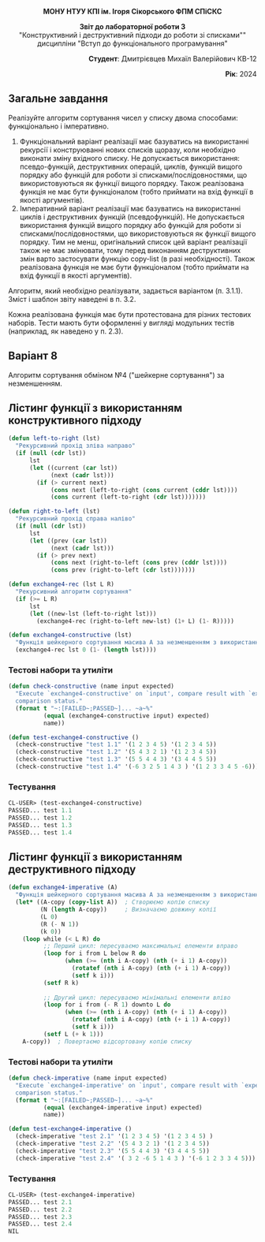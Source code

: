 <p align="center"><b>МОНУ НТУУ КПІ ім. Ігоря Сікорського ФПМ СПіСКС</b></p>
<p align="center">
<b>Звіт до лабораторної роботи 3</b><br/>
"Конструктивний і деструктивний підходи до роботи зі списками""<br/>
дисципліни "Вступ до функціонального програмування"
</p>

<p align="right"> 
<b>Студент</b>: 
 Дмитрієвцев Михаїл Валерійович КВ-12</p>

<p align="right"><b>Рік</b>: 2024</p>

## Загальне завдання
Реалізуйте алгоритм сортування чисел у списку двома способами: функціонально і
імперативно.
1. Функціональний варіант реалізації має базуватись на використанні рекурсії і
конструюванні нових списків щоразу, коли необхідно виконати зміну вхідного списку.
Не допускається використання: псевдо-функцій, деструктивних операцій, циклів,
функцій вищого порядку або функцій для роботи зі списками/послідовностями, що
використовуються як функції вищого порядку. Також реалізована функція не має
бути функціоналом (тобто приймати на вхід функції в якості аргументів).
2. Імперативний варіант реалізації має базуватись на використанні циклів і
деструктивних функцій (псевдофункцій). Не допускається використання функцій
вищого порядку або функцій для роботи зі списками/послідовностями, що
використовуються як функції вищого порядку. Тим не менш, оригінальний список
цей варіант реалізації також не має змінювати, тому перед виконанням
деструктивних змін варто застосувати функцію copy-list (в разі необхідності).
Також реалізована функція не має бути функціоналом (тобто приймати на вхід
функції в якості аргументів).

Алгоритм, який необхідно реалізувати, задається варіантом (п. 3.1.1). Зміст і шаблон звіту
наведені в п. 3.2.

Кожна реалізована функція має бути протестована для різних тестових наборів. Тести
мають бути оформленні у вигляді модульних тестів (наприклад, як наведено у п. 2.3).

## Варіант 8

   Алгоритм сортування обміном №4 ("шейкерне сортування") за незменшенням.


## Лістинг функції з використанням конструктивного підходу
```lisp
(defun left-to-right (lst)
  "Рекурсивний прохід зліва направо"
  (if (null (cdr lst))
      lst
      (let ((current (car lst))
            (next (cadr lst)))
        (if (> current next)
            (cons next (left-to-right (cons current (cddr lst))))
            (cons current (left-to-right (cdr lst)))))))

(defun right-to-left (lst)
  "Рекурсивний прохід справа наліво"
  (if (null (cdr lst))
      lst
      (let ((prev (car lst))
            (next (cadr lst)))
        (if (> prev next)
            (cons next (right-to-left (cons prev (cddr lst))))
            (cons prev (right-to-left (cdr lst)))))))

(defun exchange4-rec (lst L R)
  "Рекурсивний алгоритм сортування"
  (if (>= L R)
      lst
      (let ((new-lst (left-to-right lst)))
        (exchange4-rec (right-to-left new-lst) (1+ L) (1- R)))))

(defun exchange4-constructive (lst)
  "Функція шейкерного сортування масива A за незменшенням з використанням конструктивного методу"
  (exchange4-rec lst 0 (1- (length lst))))

```
### Тестові набори та утиліти
```lisp
(defun check-constructive (name input expected)
  "Execute `exchange4-constructive' on `input', compare result with `expected' and print
  comparison status."
  (format t "~:[FAILED~;PASSED~]... ~a~%"
          (equal (exchange4-constructive input) expected)
          name))

(defun test-exchange4-constructive ()
  (check-constructive "test 1.1" '(1 2 3 4 5) '(1 2 3 4 5))
  (check-constructive "test 1.2" '(5 4 3 2 1) '(1 2 3 4 5))
  (check-constructive "test 1.3" '(5 5 4 4 3) '(3 4 4 5 5))
  (check-constructive "test 1.4" '(-6 3 2 5 1 4 3 ) '(1 2 3 3 4 5 -6)))
```
### Тестування
```lisp
CL-USER> (test-exchange4-constructive)
PASSED... test 1.1
PASSED... test 1.2
PASSED... test 1.3
PASSED... test 1.4
```
## Лістинг функції з використанням деструктивного підходу
```lisp
(defun exchange4-imperative (A)
  "Функція шейкерного сортування масива A за незменшенням з використанням імперативного методу"
  (let* ((A-copy (copy-list A))  ; Створюємо копію списку
         (N (length A-copy))     ; Визначаємо довжину копії
         (L 0)
         (R (- N 1))
         (k 0))
    (loop while (< L R) do
          ;; Перший цикл: пересуваємо максимальні елементи вправо
          (loop for i from L below R do
                (when (>= (nth i A-copy) (nth (+ i 1) A-copy))
                  (rotatef (nth i A-copy) (nth (+ i 1) A-copy))
                  (setf k i)))
          (setf R k)
          
          ;; Другий цикл: пересуваємо мінімальні елементи вліво
          (loop for i from (- R 1) downto L do
                (when (>= (nth i A-copy) (nth (+ i 1) A-copy))
                  (rotatef (nth i A-copy) (nth (+ i 1) A-copy))
                  (setf k i)))
          (setf L (+ k 1)))
    A-copy))  ; Повертаємо відсортовану копію списку
```
### Тестові набори та утиліти
```lisp
(defun check-imperative (name input expected)
  "Execute `exchange4-imperative' on `input', compare result with `expected' and print
  comparison status."
  (format t "~:[FAILED~;PASSED~]... ~a~%"
          (equal (exchange4-imperative input) expected)
          name))

(defun test-exchange4-imperative ()
  (check-imperative "test 2.1" '(1 2 3 4 5) '(1 2 3 4 5) )
  (check-imperative "test 2.2" '(5 4 3 2 1) '(1 2 3 4 5))
  (check-imperative "test 2.3" '(5 5 4 4 3) '(3 4 4 5 5))
  (check-imperative "test 2.4" '( 3 2 -6 5 1 4 3 ) '(-6 1 2 3 3 4 5)))
```
### Тестування
```lisp
CL-USER> (test-exchange4-imperative)
PASSED... test 2.1
PASSED... test 2.2
PASSED... test 2.3
PASSED... test 2.4
NIL
```


